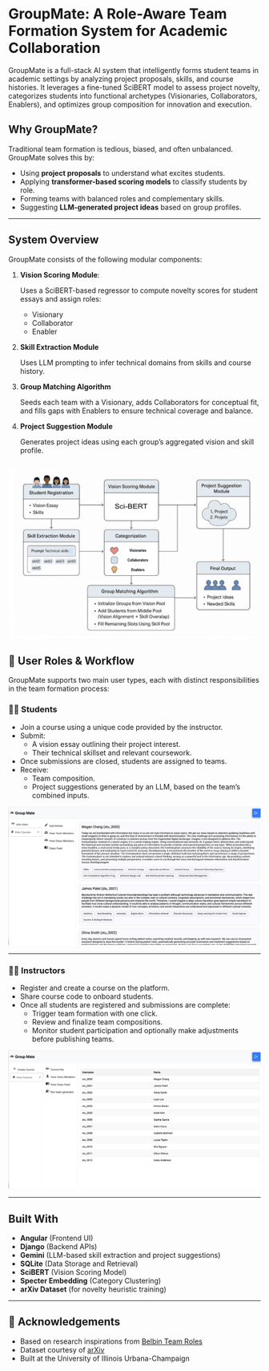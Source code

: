 # GroupMate: A Role-Aware Team Formation System for Academic Collaboration
GroupMate is a full-stack AI system that intelligently forms student teams in academic settings by analyzing project proposals, skills, and course histories. It leverages a fine-tuned SciBERT model to assess project novelty, categorizes students into functional archetypes (Visionaries, Collaborators, Enablers), and optimizes group composition for innovation and execution.
## Why GroupMate?
Traditional team formation is tedious, biased, and often unbalanced. GroupMate solves this by:

- Using **project proposals** to understand what excites students.
- Applying **transformer-based scoring models** to classify students by role.
- Forming teams with balanced roles and complementary skills.
- Suggesting **LLM-generated project ideas** based on group profiles.

---
## System Overview

GroupMate consists of the following modular components:

1. **Vision Scoring Module**:

   Uses a SciBERT-based regressor to compute novelty scores for student essays and assign roles:  
   - Visionary  
   - Collaborator  
   - Enabler

2. **Skill Extraction Module**  

   Uses LLM prompting to infer technical domains from skills and course history.

3. **Group Matching Algorithm**  

   Seeds each team with a Visionary, adds Collaborators for conceptual fit, and fills gaps with Enablers to ensure technical coverage and balance.

4. **Project Suggestion Module**  

   Generates project ideas using each group’s aggregated vision and skill profile.

![GroupMate Architecture](data/img2.png)
---
## 👥 User Roles & Workflow

GroupMate supports two main user types, each with distinct responsibilities in the team formation process:

### 👨‍🎓 Students

- Join a course using a unique code provided by the instructor.
- Submit:
  - A vision essay outlining their project interest.
  - Their technical skillset and relevant coursework.
- Once submissions are closed, students are assigned to teams.
- Receive:
  - Team composition.
  - Project suggestions generated by an LLM, based on the team’s combined inputs.

![Student View](data/student_view.png)

---

### 👩‍🏫 Instructors

- Register and create a course on the platform.
- Share course code to onboard students.
- Once all students are registered and submissions are complete:
  - Trigger team formation with one click.
  - Review and finalize team compositions.
  - Monitor student participation and optionally make adjustments before publishing teams.

![Instructor View](data/instructor_view.png)


---

## Built With

- **Angular** (Frontend UI)
- **Django** (Backend APIs)
- **Gemini** (LLM-based skill extraction and project suggestions)
- **SQLite** (Data Storage and Retrieval)
- **SciBERT** (Vision Scoring Model)
- **Specter Embedding** (Category Clustering)
- **arXiv Dataset** (for novelty heuristic training)

---

## 🙌 Acknowledgements

- Based on research inspirations from [Belbin Team Roles](https://www.belbin.com/about/belbin-team-roles)
- Dataset courtesy of [arXiv](https://www.kaggle.com/datasets/Cornell-University/arxiv)
- Built at the University of Illinois Urbana-Champaign

